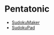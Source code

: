 # Pentatonic

* [SudokuMaker](https://sudokumaker.app/?puzzle=N4IgZg9gTgtghgFwGoFMoGcCWEB2IBcIAjAHQCsJADCADQgAOArgF7MA2KBoOcMnhABRQ4EiXJgDGtEHEYIAFtAIgAwvKiZ0AFQj156ANaZpEiDD4jlgIgIABADlo8NjYDKjACYQDjG1EYd0Gzh6ejYATwAdHFs4HHcbCRQ2NkC4NlwAcxsFFBswNLZMHCz3TDgM3DSbGEZ0BATcUSKg5Oz5XNKMzARAomyIGwBOGxQADzgJBHCbXESRifkSKNsVJJSbdBR6OChEFHiAIzCgmwMcTAz5BAByQJgIADdcgApmiXb0dABKBNicCHqphEcGaOQ2vA6F26S2iNlWyUCm22uwQ%2BxsRxOUH2AHoMljhNiDmxGChsWE1hAAO7YynybodAEbRgwfonB5pEk2SndeSYlDwIruNAzMA2IjYgAs2IATNiAMzYyg0XxbFCTTBPcLK2nCGylB6YIWHY4UZY2AAiAMCEDkWCFbVyeMNNkFkj2DvBfC5PJV6HoavqCAGYOlNhwKAu8gO0CKWUSCO17RwXN2ITROxtcRszxQJBsGTzACUiCoyDYANQ2QuDUtfGG2Bz1Ap6q1BLH5jXCEgmNboAgAbVAXSeeHwCD8KDo7OJ-AAbABfGigackghERdDzuj8ckqcc-hyjcgFf8QZH4fCAg7yfH-cEaVHk8ECXnrdXid7mcEMiPu-4ADsr4ju%2Bu63l%2B%2BAABxAZeY4fmBq6Qb%2B4EPku8GnkhCGHqhT4ARh-A-thf4voR4HriRCELuR-DEcuf6AVR354QQlG0aRTGIQx%2BBnpxWGbsBsGgThKF8TB16fgh9GsQhBFSfwUGcWRsnMexwloQQvFqVx7E0ZpimaSxmk6Th8lKVpPEqexMkgBe25wThknWW%2BAk3jhGk4dxpmqThRl-lZ9nsQZxnsXpOF%2BX%2Bbl0RZnE%2BWxnEmfp7EeY5-FiZpXl-vFOGBZF5mcUlOEhURlmJdBtmCUVCmlSBLm%2Bex8U2dV4lzuxDkNc5TX3lV7WaYeAC6dBAnUuxFD0A6gAgYT%2BgQlBHhNU34EQdBYl0uB9vg-ZKptNCLTtNDSntB1bUqu2LftZ00Ed21XadB37XKND3fdEo0M9z1kDQ73vY9D0vb9b0fQD31PX9AOfTQs7g5D-40ND0MQTQ8PwxDyMw6jcMIxjKMQ7DqOIwjvWzZN-BEBpc3E0qIB1GEHBcCApjpFAygAMRyhKBwHCgs5gGA0gKJIZwoJ801UA%2BR48HwyjoMyNiUPc7hlp4o10GT96UJQ%2B0MDsvBrYOIAq4QayYPQmzSFAozCxrUBhBbdCxBkNP4BTYCYMkzPc%2B7PN0ENXj8CATNqwH1Be%2BOPsAOqGgowvq-O-WU2EMDRikA79vds79Rt5AXenpDvZQ6cSpnec0P2FC571BOoeLvtSyyRBywrVq80Tqvq3QyLa2NevNwbyRGybS3m47JCW9bQ8a3bDtOy7bBu2Agfc9I3sGL7-uB0HlMh8v4fuJHQ-R7H6Dx4nOsbXt5Dp0qcrn8XEGF%2BXYsQpL0vSvXLZK1383SmrGvtzAOvjd3EAhtjacAHjbEAVtwET34FPV2hBV5qw9ovTeK817ryXigbeu9KAixjl7I%2BEAk7rVPv%2Ba%2Bp9b5kHTrOO%2BFduCP0IDXGwcpX6Kz7MrbuX9W6a12H-Tu%2BsgG9xAabQeOCR5QOKJPOgzs4F%2Bw9ogz2G8oA%2B2Zmg5BSit4R3kFHB8B8CFEP7KfAulDaEgCrk-FkEoWGN3YZ-b%2Bbcta8PWgA%2BaAjChCLAWPJao9RG2wkTAqR08VGUG5vItRyj4GqODuozBmjtF4LjgnQhJ9NpkOOqkj66TqGUOLtKO%2Bxcr5l2LqQsuBMCbziAA)
* [SudokuPad](https://sudokupad.app/kvoo6dv0ji)

